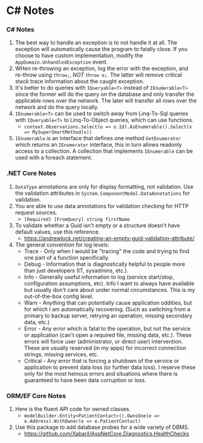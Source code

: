 # C# Notes

### C# Notes
1. The best way to handle an exception is to not handle it at all. The exception will automatically cause the program to fatally close. If you choose to have custom implementation, modify the `AppDomain.UnhandledException` event.
2. WHen re-throwing an exception, log the error with the exception, and re-throw using `throw;`, *NOT* `throw e;`. The latter will remove critical stack trace information about the caught exception.
3. It's better to do queries with `IQueryable<T>` instead of `IEnumerable<T>`
since the former will do the query on the database and only transfer the
applicable rows over the network. The later will transfer all rows over
the network and do the query locally.
4. `IEnumerable<T>` can be used to switch away from Linq-To-Sql queries with
`IQueryable<T>` to Linq-To-Object queries, which can use functions.
	* `context.Observations.Select(o => o.Id).AsEnumerable().Select(x => MySuperSmartMethod(x))`
5. `IEnumerable` is an interface that defines one method `GetEnumerator` which returns an `IEnumerator` interface, this in turn allows readonly access to a collection. A collection that implements `IEnumerable` can be used with a foreach statement.

### .NET Core Notes
1. `DataType` annotations are only for display formatting, not validation. Use
the validation attributes in `System.ComponentModel.DataAnnotations` for
validation.
2. You are able to use data annotations for validation checking for HTTP request sources.
	* `[Required] [FromQuery] string firstName`
3. To validate whether a Guid isn't empty or a structure doesn't have default values, use this reference.
	* https://andrewlock.net/creating-an-empty-guid-validation-attribute/
4. The general convention for log levels:
    * Trace - Only when I would be "tracing" the code and trying to find one part of a function specifically.
    * Debug - Information that is diagnostically helpful to people more than just developers (IT, sysadmins, etc.).
    * Info - Generally useful information to log (service start/stop, configuration assumptions, etc). Info I want to always have available but usually don't care about under normal circumstances. This is my out-of-the-box config level.
    * Warn - Anything that can potentially cause application oddities, but for which I am automatically recovering. (Such as switching from a primary to backup server, retrying an operation, missing secondary data, etc.)
    * Error - Any error which is fatal to the operation, but not the service or application (can't open a required file, missing data, etc.). These errors will force user (administrator, or direct user) intervention. These are usually reserved (in my apps) for incorrect connection strings, missing services, etc.
    * Critical - Any error that is forcing a shutdown of the service or application to prevent data loss (or further data loss). I reserve these only for the most heinous errors and situations where there is guaranteed to have been data corruption or loss.


### ORM/EF Core Notes
1. Here is the fluent API code for owned classes.
	* `modelBuilder.Entity<PatientContact>().OwnsOne(e => e.Address).WithOwner(e => e.PatientContact)`
2. Use this package to add database probes for a wide variety of DBMS.
	* https://github.com/Xabaril/AspNetCore.Diagnostics.HealthChecks
